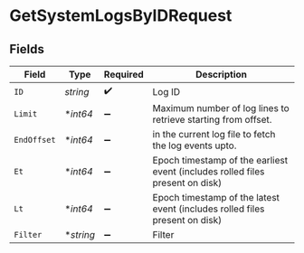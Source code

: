 # GetSystemLogsByIDRequest


## Fields

| Field                                                                         | Type                                                                          | Required                                                                      | Description                                                                   |
| ----------------------------------------------------------------------------- | ----------------------------------------------------------------------------- | ----------------------------------------------------------------------------- | ----------------------------------------------------------------------------- |
| `ID`                                                                          | *string*                                                                      | :heavy_check_mark:                                                            | Log ID                                                                        |
| `Limit`                                                                       | **int64*                                                                      | :heavy_minus_sign:                                                            | Maximum number of log lines to retrieve starting from offset.                 |
| `EndOffset`                                                                   | **int64*                                                                      | :heavy_minus_sign:                                                            | in the current log file to fetch the log events upto.                         |
| `Et`                                                                          | **int64*                                                                      | :heavy_minus_sign:                                                            | Epoch timestamp of the earliest event (includes rolled files present on disk) |
| `Lt`                                                                          | **int64*                                                                      | :heavy_minus_sign:                                                            | Epoch timestamp of the latest event (includes rolled files present on disk)   |
| `Filter`                                                                      | **string*                                                                     | :heavy_minus_sign:                                                            | Filter                                                                        |